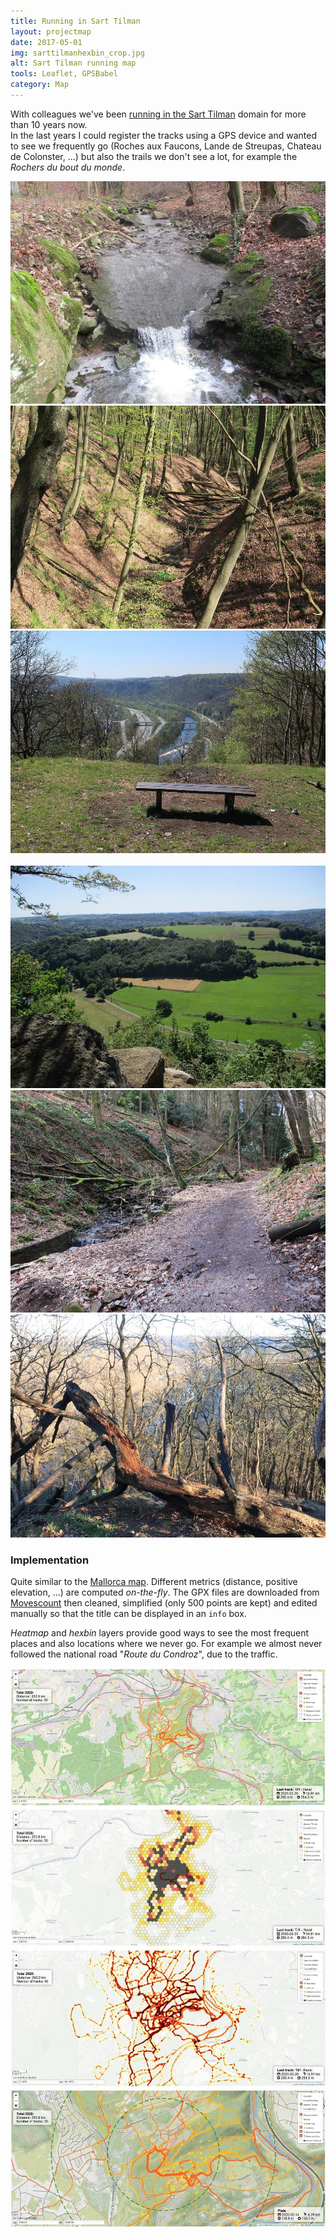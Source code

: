 ```yaml
---
title: Running in Sart Tilman
layout: projectmap
date: 2017-05-01
img: sarttilmanhexbin_crop.jpg
alt: Sart Tilman running map
tools: Leaflet, GPSBabel
category: Map
---
```


With colleagues we've been [running in the Sart Tilman](../maps/Running-SartTilman.html) domain for more than 10 years now.     
In the last years I could register the tracks using a GPS device and wanted to see we frequently go (Roches aux Faucons, Lande de Streupas, Chateau de Colonster, ...) but also the trails we don't see a lot, for example the *Rochers du bout du monde*.

<div class="row">
		<div class="col-sm-4 portfolio-item">
				<img src="/figures/maps/SartTilman01.JPG" class="img-responsive" alt="Sart Tilman">
		</div>
		<div class="col-sm-4 portfolio-item">
				<img src="/figures/maps/SartTilman02.JPG" class="img-responsive" alt="Sart Tilman">
		</div>
		<div class="col-sm-4 portfolio-item">
				<img src="/figures/maps/SartTilman03.JPG" class="img-responsive" alt="Sart Tilman">
		</div>
</div>
<br>

<div class="row">
		<div class="col-sm-4 portfolio-item">
				<img src="/figures/maps/SartTilman04.JPG" class="img-responsive" alt="Sart Tilman">
		</div>
		<div class="col-sm-4 portfolio-item">
				<img src="/figures/maps/SartTilman05.JPG" class="img-responsive" alt="Sart Tilman">
		</div>
		<div class="col-sm-4 portfolio-item">
				<img src="/figures/maps/SartTilman06.JPG" class="img-responsive" alt="Sart Tilman">
		</div>
</div>

### Implementation

Quite similar to the [Mallorca map](../2017-03-01-Activity-Maps/). Different metrics (distance, positive elevation, ...) are computed _on-the-fly_. The GPX files are downloaded from [Movescount](movescount.com/) then cleaned, simplified (only 500 points are kept) and edited manually so that the title can be displayed in an `info` box.

*Heatmap* and *hexbin* layers provide good ways to see the most frequent places and also locations where we never go. For example we almost never followed the national road "*Route du Condroz*", due to the traffic.

<div class="row">
		<div class="col-sm-6 portfolio-item">
				<img src="/figures/maps/runST01.jpg" class="img-responsive" alt="Sart Tilman map">
		</div>
		<div class="col-sm-6 portfolio-item">
				<img src="/figures/maps/runST02.jpg" class="img-responsive" alt="Sart Tilman map">
		</div>
		<div class="col-sm-6 portfolio-item">
				<img src="/figures/maps/runST03.jpg" class="img-responsive" alt="Sart Tilman map">
		</div>
		<div class="col-sm-6 portfolio-item">
				<img src="/figures/maps/runST04.jpg" class="img-responsive" alt="Sart Tilman map">
		</div>

</div>
